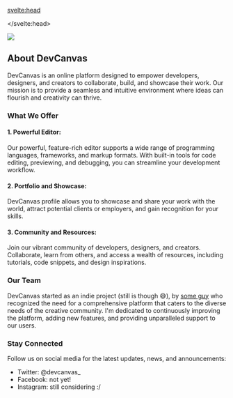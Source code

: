 <script>
    import SEO from '$components/ui/seoComp.svelte';
</script>

<svelte:head>

<SEO title="About" description="DevCanvas is an online platform designed to empower developers, designers, and creators to collaborate, build, and showcase their work. Our mission is to provide a seamless and intuitive environment where ideas can flourish and creativity can thrive."/>

</svelte:head>

<div class="flex items-center">

<img src='/logo.svg' class="h-20">
</div>

## About DevCanvas

DevCanvas is an online platform designed to empower developers, designers, and creators to collaborate, build, and showcase their work. Our mission is to provide a seamless and intuitive environment where ideas can flourish and creativity can thrive.

### What We Offer

#### 1. Powerful Editor:

Our powerful, feature-rich editor supports a wide range of programming languages, frameworks, and markup formats. With built-in tools for code editing, previewing, and debugging, you can streamline your development workflow.

#### 2. Portfolio and Showcase:

DevCanvas profile allows you to showcase and share your work with the world, attract potential clients or employers, and gain recognition for your skills.

#### 3. Community and Resources:

Join our vibrant community of developers, designers, and creators. Collaborate, learn from others, and access a wealth of resources, including tutorials, code snippets, and design inspirations.

### Our Team

DevCanvas started as an indie project (still is though 😅), by [some guy](https://www.yaqeen.me/about) who recognized the need for a comprehensive platform that caters to the diverse needs of the creative community. I'm dedicated to continuously improving the platform, adding new features, and providing unparalleled support to our users.

### Stay Connected

Follow us on social media for the latest updates, news, and announcements:

- Twitter: @devcanvas\_
- Facebook: not yet!
- Instagram: still considering :/
